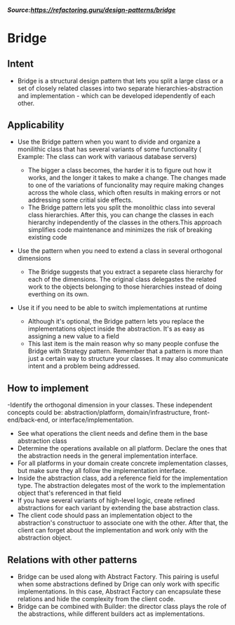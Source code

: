 ##### Source:https://refactoring.guru/design-patterns/bridge

# Bridge

## Intent
- Bridge is a structural design pattern that lets you split a large class or a set of closely related
classes into two separate hierarchies-abstraction and implementation - which can be developed
idependently of each other.


## Applicability
- Use the Bridge pattern when you want to divide and organize a monilithic class that has several
variants of some functionality ( Example: The class can work with variaous database servers)
	* The bigger a class becomes, the harder it is to figure out how it works, and the longer it takes to make a change.
	The changes made to one of the variations of funcionality may require making changes across the whole class, which often
	results in making errors or not addressing some critial side effects.
	* The Bridge pattern lets you split the monolithic class into several class hierarchies. After this, you can change the 
	classes in each hierarchy independently of the classes in the others.This approach simplifies code maintenance and minimizes
	the risk of breaking existing code
	
- Use the pattern when you need to extend a class in several orthogonal dimensions
	* The Bridge suggests that you extract a separete class hierarchy for each of the dimensions. The original class delegastes 
	the related work to the objects belonging to those hierarchies instead of doing everthing on its own.
	
- Use it if you need to be able to switch implementations at runtime
	* Although it's optional, the Bridge pattern lets you replace the implementations object inside the abstraction. 
	It's as easy as assigning a new value to a field
	* This last item is the main reason why so many people confuse the Bridge with Strategy pattern. Remember that a pattern is 
	more than just a certain way to structure your classes. It may also communicate intent and a problem being addressed.


## How to implement
-Identify the orthogonal dimension in your classes. These independent concepts could be: abstraction/platform, domain/infrastructure,
front-end/back-end, or interface/implementation.
- See what operations the client needs and define them in the base abstraction class
- Determine the operations available on all platform. Declare the ones that the abstraction needs in the general implementation interface.
- For all platforms in your domain create concrete implementation classes, but make sure they all follow the implementation interface.
- Inside the abstraction class, add a reference field for the implementation type. The abstraction delegates most of the work to the 
implementation object that's referenced in that field
- If you have several variants of high-level logic, create refined abstractions for each variant by extending the base abstraction class.
- The client code should pass an implementation object to the abstraction's constructuor to associate one with the other. After that, the
client can forget about the implementation and work only with the abstraction object.


## Relations with other patterns
- Bridge can be used along with Abstract Factory. This pairing is useful when some abstractions defined by Drige can only work with specific
implementations. In this case, Abstract Factory can encapsulate these relations and hide the complexity from the client code.
- Bridge can be combined with Builder: the director class plays the role of the abstractions, while different builders act as implementations.